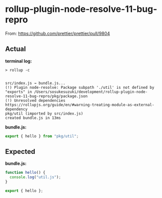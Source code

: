 # rollup-plugin-node-resolve-11-bug-repro

From: https://github.com/prettier/prettier/pull/9804

## Actual

**terminal log:**

```
> rollup -c


src/index.js → bundle.js...
(!) Plugin node-resolve: Package subpath './util' is not defined by "exports" in /Users/sosukesuzuki/development/rollup-plugin-node-resolve-11-bug-repro/pkg/package.json
(!) Unresolved dependencies
https://rollupjs.org/guide/en/#warning-treating-module-as-external-dependency
pkg/util (imported by src/index.js)
created bundle.js in 13ms
```

**bundle.js:**

```js
export { hello } from "pkg/util";
```

## Expected

**bundle.js:**

```js
function hello() {
  console.log("util.js");
}

export { hello };
```
